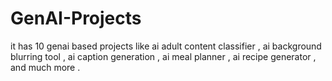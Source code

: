 # GenAI-Projects
it has 10 genai based projects like ai adult content classifier , ai background blurring tool , ai caption generation , ai meal planner , ai recipe generator , and much more .
